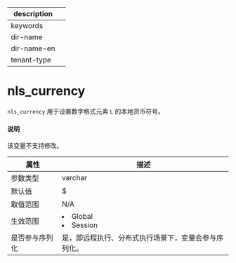 |description||
|---|---|
|keywords||
|dir-name||
|dir-name-en||
|tenant-type||

# nls_currency

`nls_currency` 用于设置数字格式元素 `L` 的本地货币符号。

  <main id="notice" type='explain'>
    <h4>说明</h4>
    <p>该变量不支持修改。</p>
  </main>

|   属性    |                                                     描述                                                     |
|---------|------------------------------------------------------------------------------------------------------------|
| 参数类型    | varchar                 |
| 默认值     | $                       |
| 取值范围    | N/A                     |
| 生效范围    | <li> Global   <li> Session    |
| 是否参与序列化 | 是，即远程执行、分布式执行场景下，变量会参与序列化。|
